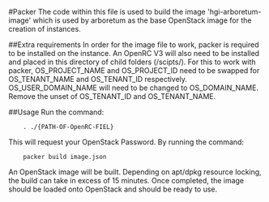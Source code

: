 #Packer
The code within this file is used to build the image 'hgi-arboretum-image' which
is used by arboretum as the base OpenStack image for the creation of instances.

##Extra requirements
In order for the image file to work, packer is required to be installed on the instance.
An OpenRC V3 will also need to be installed and placed in this directory of child folders (/scipts/).
For this to work with packer, OS_PROJECT_NAME and OS_PROJECT_ID need to be swapped for OS_TENANT_NAME
and OS_TENANT_ID respectively. OS_USER_DOMAIN_NAME will need to be changed to OS_DOMAIN_NAME. Remove
the unset of OS_TENANT_ID and OS_TENANT_NAME.

##Usage
Run the command:

        . ./{PATH-OF-OpenRC-FIEL}

This will request your OpenStack Password.
By running the command:

        packer build image.json

An OpenStack image will be built. Depending on apt/dpkg resource locking, the build
can take in excess of 15 minutes. Once completed, the image should be loaded onto
OpenStack and should be ready to use.
